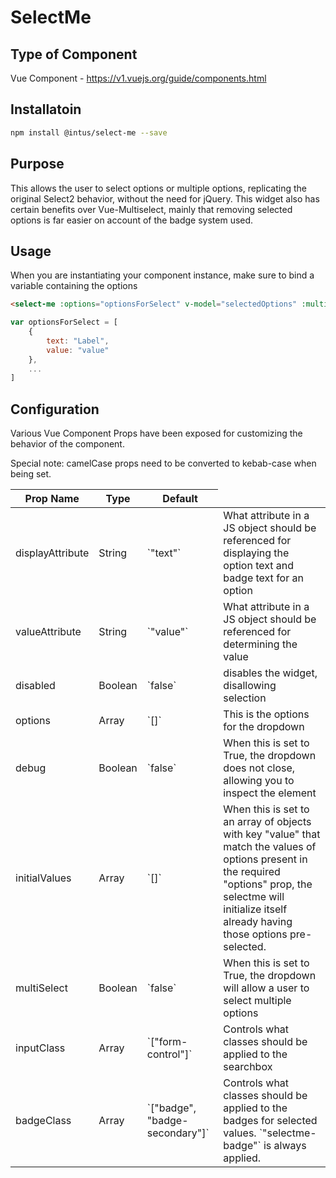# SelectMe

## Type of Component
Vue Component - https://v1.vuejs.org/guide/components.html

## Installatoin

```bash
npm install @intus/select-me --save
```

## Purpose
This allows the user to select options or multiple options, replicating the original Select2 behavior, without the need for jQuery. This widget also has certain benefits over Vue-Multiselect, mainly that removing selected options is far easier on account of the badge system used.


## Usage

When you are instantiating your component instance, make sure to bind a variable containing the options

```html
<select-me :options="optionsForSelect" v-model="selectedOptions" :multi-select="true"></select-me>
```

```javascript
var optionsForSelect = [
    {
        text: "Label",
        value: "value"
    },
    ...
]
```


## Configuration
Various Vue Component Props have been exposed for customizing the behavior of the component.

Special note: camelCase props need to be converted to kebab-case when being set.

<table>
    <thead>
        <tr>
            <th>Prop Name</th>
            <th>Type</th>
            <th>Default</th>
        </tr>
    </thead>
    <tbody>
        <tr>
            <td>displayAttribute</td>
            <td>String</td>
            <td>`"text"`</td>
            <td>What attribute in a JS object should be referenced for displaying the option text and badge text for an option</td>
        </tr>
        <tr>
            <td>valueAttribute</td>
            <td>String</td>
            <td>`"value"`</td>
            <td>What attribute in a JS object should be referenced for determining the value</td>
        </tr>
        <tr>
            <td>disabled</td>
            <td>Boolean</td>
            <td>`false`</td>
            <td>disables the widget, disallowing selection</td>
        </tr>
        <tr>
            <td>options</td>
            <td>Array</td>
            <td>`[]`</td>
            <td>This is the options for the dropdown</td>
        </tr>
        <tr>
            <td>debug</td>
            <td>Boolean</td>
            <td>`false`</td>
            <td>When this is set to True, the dropdown does not close, allowing you to inspect the element</td>
        </tr>
        <tr>
            <td>initialValues</td>
            <td>Array</td>
            <td>`[]`</td>
            <td>When this is set to an array of objects with key "value" that match the values of options present in the required "options" prop, the selectme will initialize itself already having those options pre-selected.</td>
        </tr>
        <tr>
            <td>multiSelect</td>
            <td>Boolean</td>
            <td>`false`</td>
            <td>When this is set to True, the dropdown will allow a user to select multiple options</td>
        </tr>
        <tr>
            <td>inputClass</td>
            <td>Array</td>
            <td>`["form-control"]`</td>
            <td>Controls what classes should be applied to the searchbox</td>
        </tr>
        <tr>
            <td>badgeClass</td>
            <td>Array</td>
            <td>`["badge", "badge-secondary"]`</td>
            <td>Controls what classes should be applied to the badges for selected values. `"selectme-badge"` is always applied.</td>
        </tr>
    </tbody>
</table>